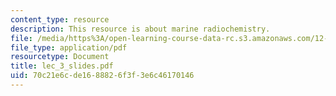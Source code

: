 ```yaml
---
content_type: resource
description: This resource is about marine radiochemistry.
file: /media/https%3A/open-learning-course-data-rc.s3.amazonaws.com/12-742-marine-chemistry-fall-2006/70c21e6cde1688826f3f3e6c46170146_lec_3_slides.pdf
file_type: application/pdf
resourcetype: Document
title: lec_3_slides.pdf
uid: 70c21e6c-de16-8882-6f3f-3e6c46170146
---
```

